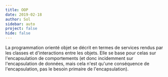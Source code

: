 ```yaml
---
title: OOP
date: 2019-02-18
author: Sol
sidebar: auto
project: false
hide: false
---
```


La programmation orienté objet se décrit en termes de services rendus par les classes et d'interactions entre les objets. Elle se base pour celas sur l'encapsulation de comportements (et donc incidemment sur l'encapsulation de données, mais cela n'est qu'une conséquence de l'encapsulation, pas le besoin primaire de l'encapsulation).

